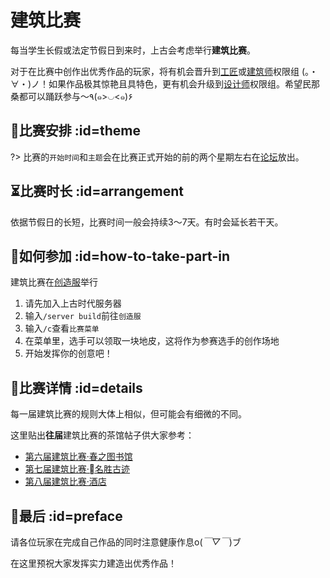 # 建筑比赛

每当学生长假或法定节假日到来时，上古会考虑举行**建筑比赛**。

对于在比赛中创作出优秀作品的玩家，将有机会晋升到[工匠][crafter]或[建筑师][architect]权限组 (。・∀・)ノ！如果作品极其惊艳且具特色，更有机会升级到[设计师][designer]权限组。希望民那桑都可以踊跃参与～٩(๑>◡<๑)۶

## 📅比赛安排 :id=theme

?> 比赛的`开始时间`和`主题`会在比赛正式开始的前的两个星期左右在[论坛](https://bbs.mimaru.me/)放出。

## ⏳比赛时长 :id=arrangement

依据节假日的长短，比赛时间一般会持续3～7天。有时会延长若干天。

## 👋如何参加 :id=how-to-take-part-in

建筑比赛在[创造服](/mc-servers/creative.md)举行

1. 请先加入上古时代服务器
2. 输入`/server build`前往`创造服`
3. 输入`/c`查看`比赛菜单`
4. 在菜单里，选手可以领取一块地皮，这将作为参赛选手的创作场地
5. 开始发挥你的创意吧！

## 💯比赛详情 :id=details

每一届建筑比赛的规则大体上相似，但可能会有细微的不同。

这里贴出**往届**建筑比赛的茶馆帖子供大家参考：

- [第六届建筑比赛·春之图书馆](https://bbs.mimaru.me/d/108-2019)
- [第七届建筑比赛·名胜古迹](https://bbs.mimaru.me/d/208-2019)
- [第八届建筑比赛·酒店](https://bbs.mimaru.me/d/431-2020)

## 🎊最后 :id=preface

请各位玩家在完成自己作品的同时注意健康作息o(*￣▽￣*)ブ

在这里预祝大家发挥实力建造出优秀作品！

[crafter]: /welcome/groups.md#crafter "工匠"
[designer]: /welcome/groups.md#designer "设计师"
[architect]: /welcome/groups.md#arch "建筑师"
